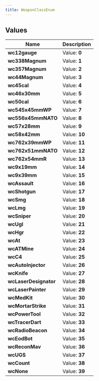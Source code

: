 ```yaml
---
title: WeaponClassEnum
---
```


## Values

| Name | Description |
| ---- | ----------- |
| **wc12gauge** | Value: **0** |
| **wc338Magnum** | Value: **1** |
| **wc357Magnum** | Value: **2** |
| **wc44Magnum** | Value: **3** |
| **wc45cal** | Value: **4** |
| **wc46x30mm** | Value: **5** |
| **wc50cal** | Value: **6** |
| **wc545x45mmWP** | Value: **7** |
| **wc556x45mmNATO** | Value: **8** |
| **wc57x28mm** | Value: **9** |
| **wc58x42mm** | Value: **10** |
| **wc762x39mmWP** | Value: **11** |
| **wc762x51mmNATO** | Value: **12** |
| **wc762x54mmR** | Value: **13** |
| **wc9x19mm** | Value: **14** |
| **wc9x39mm** | Value: **15** |
| **wcAssault** | Value: **16** |
| **wcShotgun** | Value: **17** |
| **wcSmg** | Value: **18** |
| **wcLmg** | Value: **19** |
| **wcSniper** | Value: **20** |
| **wcUgl** | Value: **21** |
| **wcHgr** | Value: **22** |
| **wcAt** | Value: **23** |
| **wcATMine** | Value: **24** |
| **wcC4** | Value: **25** |
| **wcAutoInjector** | Value: **26** |
| **wcKnife** | Value: **27** |
| **wcLaserDesignator** | Value: **28** |
| **wcLaserPainter** | Value: **29** |
| **wcMedKit** | Value: **30** |
| **wcMortarStrike** | Value: **31** |
| **wcPowerTool** | Value: **32** |
| **wcTracerDart** | Value: **33** |
| **wcRadioBeacon** | Value: **34** |
| **wcEodBot** | Value: **35** |
| **wcReconMav** | Value: **36** |
| **wcUGS** | Value: **37** |
| **wcCount** | Value: **38** |
| **wcNone** | Value: **39** |

